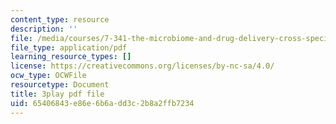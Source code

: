 ```yaml
---
content_type: resource
description: ''
file: /media/courses/7-341-the-microbiome-and-drug-delivery-cross-species-communication-in-health-and-disease-spring-2018/65406843e86e6b6add3c2b8a2ffb7234_blD8f7MOhFQ.pdf
file_type: application/pdf
learning_resource_types: []
license: https://creativecommons.org/licenses/by-nc-sa/4.0/
ocw_type: OCWFile
resourcetype: Document
title: 3play pdf file
uid: 65406843-e86e-6b6a-dd3c-2b8a2ffb7234
---
```

